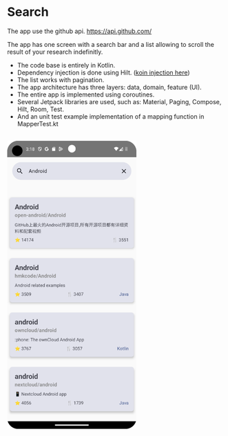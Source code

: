 # Search


The app use the github api. https://api.github.com/


The app has one screen with a search bar and a list allowing to scroll the result 
of your research indefinitly.


- The code base is entirely in Kotlin.
- Dependency injection is done using Hilt. ([koin injection here](https://github.com/frlemieux/Search/tree/koin_di))
- The list works with pagination.
- The app architecture has three layers: data, domain, feature (UI).
- The entire app is implemented using coroutines.
- Several Jetpack libraries are used, such as: Material, Paging, Compose, Hilt, Room, Test.
- And an unit test example implementation of a mapping function in MapperTest.kt

<br>
<img src="screenshot%2FScreenshot.png" width="300" />